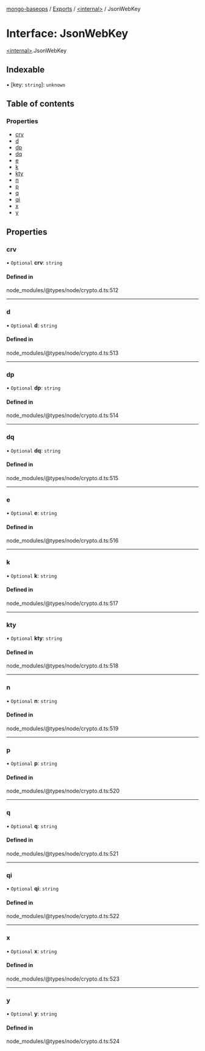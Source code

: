 [mongo-baseops](../README.md) / [Exports](../modules.md) / [\<internal\>](../modules/internal_.md) / JsonWebKey

# Interface: JsonWebKey

[\<internal\>](../modules/internal_.md).JsonWebKey

## Indexable

▪ [key: `string`]: `unknown`

## Table of contents

### Properties

- [crv](internal_.JsonWebKey.md#crv)
- [d](internal_.JsonWebKey.md#d)
- [dp](internal_.JsonWebKey.md#dp)
- [dq](internal_.JsonWebKey.md#dq)
- [e](internal_.JsonWebKey.md#e)
- [k](internal_.JsonWebKey.md#k)
- [kty](internal_.JsonWebKey.md#kty)
- [n](internal_.JsonWebKey.md#n)
- [p](internal_.JsonWebKey.md#p)
- [q](internal_.JsonWebKey.md#q)
- [qi](internal_.JsonWebKey.md#qi)
- [x](internal_.JsonWebKey.md#x)
- [y](internal_.JsonWebKey.md#y)

## Properties

### crv

• `Optional` **crv**: `string`

#### Defined in

node_modules/@types/node/crypto.d.ts:512

___

### d

• `Optional` **d**: `string`

#### Defined in

node_modules/@types/node/crypto.d.ts:513

___

### dp

• `Optional` **dp**: `string`

#### Defined in

node_modules/@types/node/crypto.d.ts:514

___

### dq

• `Optional` **dq**: `string`

#### Defined in

node_modules/@types/node/crypto.d.ts:515

___

### e

• `Optional` **e**: `string`

#### Defined in

node_modules/@types/node/crypto.d.ts:516

___

### k

• `Optional` **k**: `string`

#### Defined in

node_modules/@types/node/crypto.d.ts:517

___

### kty

• `Optional` **kty**: `string`

#### Defined in

node_modules/@types/node/crypto.d.ts:518

___

### n

• `Optional` **n**: `string`

#### Defined in

node_modules/@types/node/crypto.d.ts:519

___

### p

• `Optional` **p**: `string`

#### Defined in

node_modules/@types/node/crypto.d.ts:520

___

### q

• `Optional` **q**: `string`

#### Defined in

node_modules/@types/node/crypto.d.ts:521

___

### qi

• `Optional` **qi**: `string`

#### Defined in

node_modules/@types/node/crypto.d.ts:522

___

### x

• `Optional` **x**: `string`

#### Defined in

node_modules/@types/node/crypto.d.ts:523

___

### y

• `Optional` **y**: `string`

#### Defined in

node_modules/@types/node/crypto.d.ts:524
